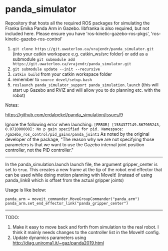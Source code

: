 # panda_simulator

Repository that hosts all the required ROS packages for simulating the Franka Emika Panda Arm in Gazebo. libfranka is also required, but not included here. Please ensure you have 'ros-kinetic-gazebo-ros-pkgs', 'ros-kinetic-gazebo-ros-control'

1. `git clone https://git.uwaterloo.ca/vrajendr/panda_simulator.git` (into your catkin workspace e.g. catkin_ws/src folder) or add as a submodule `git submodule add https://git.uwaterloo.ca/vrajendr/panda_simulator.git`
2. `git submodule update --init --recursive`
3. `catkin build` from your catkin workspace folder
4. remember to `source devel/setup.bash` 
5. `roslaunch panda_simulator_support panda_simulation.launch` (this will start up Gazebo and RVIZ and will allow you to do planning etc. with the robot)

Notes:

https://github.com/erdalpekel/panda_simulation/issues/9

Ignore the following error when launching:
`[ERROR] [1584377149.867905243, 0.071000000]: No p gain specified for pid. Namespace: /gazebo_ros_control/pid_gains/panda_joint1`
As noted by the original developer of the package, "The reason why we are not specifying those parameters is that we want to use the Gazebo internal joint position controller, not the PID controller."

---

In the panda_simulation.launch launch file, the argument gripper_center is set to `true`. This creates a new frame at the tip of the robot end effector that can be used while doing motion planning with MoveIt! (instead of using panda_link8 which is offset from the actual gripper joints)

Usage is like below:
```
panda_arm = moveit_commander.MoveGroupCommander("panda_arm")
panda_arm.set_end_effector_link("panda_gripper_center")
```

---

TODO:

1. Make it easy to move back and forth from simulation to the real robot. I think it mainly needs changes to the controller list in the MoveIt! config.
2. Update dynamics parameters using http://diag.uniroma1.it/~gaz/panda2019.html